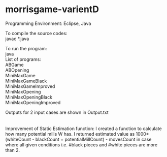 # morrisgame-varientD

Programming Environment: Eclipse, Java<br>

To compile the source codes:<br>
	javac *.java<br>

To run the program:<br>
	java <programName> <inputFileName> <outputFileName> <depth><br>
	List of programs:<br>
		ABGame<br>
		ABOpening<br>
		MiniMaxGame<br>
		MiniMaxGameBlack<br>
		MiniMaxGameImproved<br>
		MiniMaxOpening<br>
		MiniMaxOpeningBlack<br>
		MiniMaxOpeningImproved<br>
		
Outputs for 2 input cases are shown in Output.txt<br>
<br><br>
Improvement of Static Estimation function: I created a function to calculate how many potential mills W has. I returned estimated value as 1000*(whiteCount - blackCount + potentialMillCount) - movesCount in case where all given conditions i.e. #black pieces and #white pieces are more than 2. 
